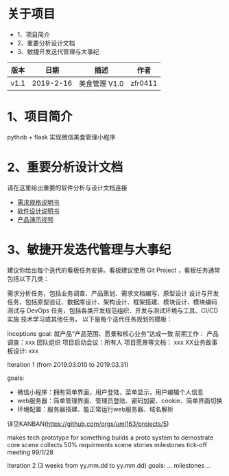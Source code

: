 # 关于项目

* 1、项目简介
* 2、重要分析设计文档
* 3、敏捷开发迭代管理与大事纪

| 版本	|日期  | 描述	|作者
|------|-----------|-----|---
|v1.1|	2019-2-16|	美食管理 V1.0	|zfr0411

1、项目简介
==========
pythob + flask 实现微信美食管理小程序

2、重要分析设计文档
================

请在这里给出重要的软件分析与设计文档连接

* [需求规格说明书]()
* [软件设计说明书](1.2/1.2.2.md)
* [产品演示视频]()

3、敏捷开发迭代管理与大事纪
=====

建议你给出每个迭代的看板任务安排。看板建议使用 Git Project ，看板任务通常包括以下几类：

需求分析任务，包括业务调查、产品策划、需求文档编写、原型设计
设计与开发任务，包括原型验证、数据库设计、架构设计、框架搭建、模块设计、模块编码
测试与 DevOps 任务，包括各类开发规范组织、开发与测试环境与工具、CI/CD 实施
技术学习或其他任务。
以下是每个迭代任务规划的模板：

Inceptions
goal: 就产品“产品范围、愿景和核心业务”达成一致
前期工作：
产品调查：xxx
团队组织
项目启动会议：所有人
项目愿景等文档： xxx
XX业务故事板设计: xxx

Iteration 1 (from 2019.03.010 to 2019.03.31)

goals:

* 微信小程序：拥有简单界面，用户登陆，菜单显示，用户编辑个人信息
* web服务器：简单管理界面、管理员登陆、密码加密、cookie、简单界面切换
* 环境配置：服务器搭建、能正常运行web服务器、域名解析

详见KANBAN(https://github.com/orgs/uml163/projects/5)

makes tech prototype for something
builds a proto system to demostrate core scene
collects 50% requirments scene stories
milestones
tick-off meeting 99/1/28

Iteration 2 (3 weeks from yy.mm.dd to yy.mm.dd)
goals:
…
milestones
…

